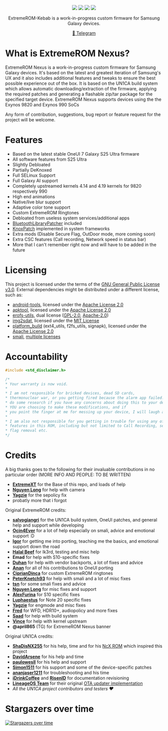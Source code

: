 <p align="center">
  <a href="https://github.com/osrott61-gh/ExtremeROM-Kebab/blob/fifteen/LICENSE"><img loading="lazy" src="https://img.shields.io/github/license/osrott61-gh/ExtremeROM-Kebab?style=for-the-badge&logo=github"/></a>
  <a href="https://github.com/osrott61-gh/ExtremeROM-Kebab/commits/fifteen"><img loading="lazy" src="https://img.shields.io/github/last-commit/osrott61-gh/ExtremeROM-Kebab/fifteen-snap?style=for-the-badge"/></a>
  <a href="https://github.com/osrott61-gh/ExtremeROM-Kebab/stargazers"><img loading="lazy" src="https://img.shields.io/github/stars/osrott61-gh/ExtremeROM-Kebab?style=for-the-badge"/></a>
  <a href="https://github.com/osrott61-gh/ExtremeROM-Kebab/graphs/contributors"><img loading="lazy" src="https://img.shields.io/github/contributors/osrott61-gh/ExtremeROM-Kebab?style=for-the-badge"/></a>
</p>
<p align="center">ExtremeROM-Kebab is a work-in-progress custom firmware for Samsung Galaxy devices.</p>

<p align="center">
  <a href="https://t.me/extremerom_kebab">💬 Telegram</a>
  
</p>

# What is ExtremeROM Nexus?
ExtremeROM Nexus is a work-in-progress custom firmware for Samsung Galaxy devices. It's based on the latest and greatest iteration of Samsung's UX and it also includes additional features and tweaks to ensure the best possible experience out of the box.
It is based on the UN1CA build system which allows automatic downloading/extraction of the firmware, applying the required patches and generating a flashable zip/tar package for the specified target device.
ExtremeROM Nexus supports devices using the the Exynos 9820 and Exynos 990 SoCs

Any form of contribution, suggestions, bug report or feature request for the project will be welcome.

# Features
- Based on the latest stable OneUI 7 Galaxy S25 Ultra firmware
- All software features from S25 Ultra
- Slightly Debloated
- Partially DeKnoxed
- Full SELinux Support
- Full Galaxy AI support
- Completely upstreamed kernels 4.14 and 4.19 kernels for 9820 respectively 990
- High end animations
- Native/live blur support
- Adaptive color tone support
- Custom ExtremeROM Ringtones
- Debloated from useless system services/additional apps
- [BluetoothLibraryPatcher](https://github.com/3arthur6/BluetoothLibraryPatcher) included
- [KnoxPatch](https://github.com/salvogiangri/KnoxPatch) implemented in system frameworks
- Extra mods (Disable Secure Flag, OutDoor mode, more coming soon)
- Extra CSC features (Call recording, Network speed in status bar)
- More that I can't remember right now and will have to be added in the future


# Licensing
This project is licensed under the terms of the [GNU General Public License v3.0](LICENSE). External dependencies might be distributed under a different license, such as:
- [android-tools](https://github.com/nmeum/android-tools), licensed under the [Apache License 2.0](https://github.com/nmeum/android-tools/blob/master/LICENSE)
- [apktool](https://github.com/iBotPeaches/Apktool), licensed under the [Apache License 2.0](https://github.com/iBotPeaches/Apktool/blob/master/LICENSE.md)
- [erofs-utils](https://github.com/sekaiacg/erofs-utils/), dual license ([GPL-2.0](https://github.com/sekaiacg/erofs-utils/blob/dev/LICENSES/GPL-2.0), [Apache-2.0](https://github.com/sekaiacg/erofs-utils/blob/dev/LICENSES/Apache-2.0))
- [img2sdat](https://github.com/xpirt/img2sdat), licensed under the [MIT License](https://github.com/xpirt/img2sdat/blob/master/LICENSE)
- [platform_build](https://android.googlesource.com/platform/build/) (ext4_utils, f2fs_utils, signapk), licensed under the [Apache License 2.0](https://source.android.com/docs/setup/about/licenses)
- [smali](https://github.com/google/smali), [multiple licenses](https://github.com/google/smali/blob/main/third_party/NOTICE)

# Accountability
```cpp
#include <std_disclaimer.h>

/*
* Your warranty is now void.
*
* I am not responsible for bricked devices, dead SD cards,
* thermonuclear war, or you getting fired because the alarm app failed. Please
* do some research if you have any concerns about doing this to your device
* YOU are choosing to make these modifications, and if
* you point the finger at me for messing up your device, I will laugh at you.
*
* I am also not responsible for you getting in trouble for using any of the
* features in this ROM, including but not limited to Call Recording, secure
* flag removal etc.
*/
```

# Credits
A big thanks goes to the following for their invaluable contributions in no particular order (MORE INFO AND PEOPLE: TO BE WRITTEN)
- **[ExtremeXT](https://github.com/ExtremeXT)** for the Base of this repo, and loads of help
- **[Nguyen Long](https://github.com/LumiPlayground)** for help with camera
- **[Yagzie](https://github.com/Yagzie)** for the sepolicy fix
- probatly more that i forgot




Original ExtremeROM credits:
- **[salvogiangri](https://github.com/salvogiangri)** for the UN1CA build system, OneUI patches, and general help and support while developing
- **[Ocin4Ever](https://github.com/Ocin4Ever)** for a lot of help especially on smali, advice and emotional support :D
- **[Igor](https://github.com/BotchedRPR)** for getting me into porting, teaching me the basics, and emotional support down the road
- **[Halal Beef](https://github.com/halal-beef)** for lk3rd, testing and misc help
- **Emad** for help with S10-specific fixes
- **[Duhan](https://github.com/duhansysl)** for help with vendor backports, a lot of fixes and advice
- **[Anan](https://github.com/ananjaser1211)** for all of his contributions to OneUI porting
- **[CiprianDinca](https://github.com/CiprianDinca9)** for custom ExtremeROM ringtones
- **[PeterKnetch93](https://github.com/PeterKnetch93)** for help with smali and a lot of misc fixes
- **[tsn](https://github.com/tisenu100)** for some smali fixes and advice
- **[Nguyen Long](https://github.com/LumiPlayground)** for misc fixes and support
- **[AlexFurina](https://github.com/AlexFurina)** for S10 specific fixes
- **[Luphaestus](https://github.com/Luphaestus)** for Note 20 specific fixes
- **[Yagzie](https://github.com/Yagzie)** for engmode and misc fixes
- **[Fred](https://github.com/xfwdrev)** for WFD, HDR10+, audiopolicy and more fixes
- **[Saad](https://github.com/saadelasfur)** for help with build system
- **[Vince](https://github.com/vinceboberly)** for help with kernel upstream
- **@april865** (TG) for ExtremeROM Nexus banner

Original UN1CA credits:
- **[ShaDisNX255](https://github.com/ShaDisNX255)** for his help, time and for his [NcX ROM](https://github.com/ShaDisNX255/NcX_Stock) which inspired this project
- **[DavidArsene](https://github.com/DavidArsene)** for his help and time
- **[paulowesll](https://github.com/paulowesll)** for his help and support
- **[Simon1511](https://github.com/Simon1511)** for his support and some of the device-specific patches
- **[ananjaser1211](https://github.com/ananjaser1211)** for troubleshooting and his time
- **[iDrinkCoffee](https://github.com/iDrinkCoffee-TG)** and **[RisenID](https://github.com/RisenID)** for documentation revisioning
- **[LineageOS Team](https://www.lineageos.org/)** for their original [OTA updater implementation](https://github.com/LineageOS/android_packages_apps_Updater)
- *All the UN1CA project contributors and testers ❤️*

# Stargazers over time
[![Stargazers over time](https://starchart.cc/osrott61-gh/ExtremeROM-Kebab.svg)](https://starchart.cc/osrott61-gh/ExtremeROM-Kebab)
